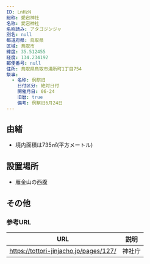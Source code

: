 ```yaml
---
ID: LnHzN
総称: 愛宕神社
名称: 愛宕神社
名称読み: アタゴジンジャ
別名: null
都道府県: 鳥取県
区域: 鳥取市
緯度: 35.512455
経度: 134.234192
郵便番号: null
住所: 鳥取県鳥取市湯所町1丁目754
祭事:
  - 名称: 例祭旧
    日付区分: 絶対日付
    開催月日: 06-24
    旧暦: true
    備考: 例祭旧6月24日
---
```


## 由緒

- 境内面積は735㎡(平方メートル)

## 設置場所

- 雁金山の西腹

## その他

### 参考URL

| URL                                    | 説明   |
| -------------------------------------- | ------ |
| https://tottori-jinjacho.jp/pages/127/ | 神社庁 |

